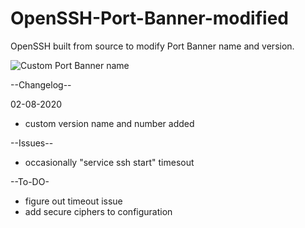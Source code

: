 # OpenSSH-Port-Banner-modified
OpenSSH built from source to modify Port Banner name and version.

![Custom Port Banner name](https://user-images.githubusercontent.com/2913793/89134057-8d0cf200-d52a-11ea-8c08-9f0d2d93bee5.png)


--Changelog--

02-08-2020
+ custom version name and number added

--Issues--
+ occasionally "service ssh start"  timesout


--To-DO-
+ figure out timeout issue
+ add secure ciphers to configuration
